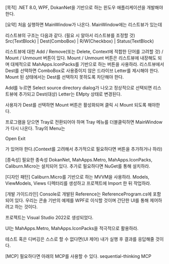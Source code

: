 [목적]
.NET 8.0, WPF, DokanNet을 기반으로 하는 윈도우 애플리케이션을 개발해야 한다.

[요약]
처음 실행하면 MainWindow가 나온다.
MainWindow에는 리스트뷰가 있는데

리스트뷰의 구조는 다음과 같다. (필요 시 알아서 리스트뷰를 조정할 것)
Src(TextBlock) | Dest(ComboBox) | R/W(Checkbox) | Status(TextBlock)

리스트뷰에 대한 Add / Remove(또는 Delete, Context에 적합한 단어를 고려할 것) / Mount / Unmount 버튼이 있다.
Mount / Unmount 버튼은 리스트뷰에 내장해도 되며 대체적으로 MahApps.IconPacks를 기반으로 하는 버튼을 사용하라.
리스트뷰에서 Dest를 선택하면 ComboBox로 사용중이지 않은 드라이브 Letter를 제시해야 한다.
Mount 된 상태에서는 Dest를 선택하지 못하도록 차단해야 한다.

Add를 누르면 Select source directory dialog가 나오고 정상적으로 선택되면
리스트뷰에 추가되고 Dest(대상) Letter는 EMpty 상태로 변경된다.

사용자가 Dest를 선택하면 Mount 버튼은 활성화되며 클릭 시 Mount 되도록 해야한다.

프로그램을 닫으면 Tray로 전환되어야 하며 Tray 메뉴를 더블클릭하면 MainWindow가 다시 나온다. Tray의 Menu는

Open
Exit

가 있어야 한다.(Context를 고려해서 추가적으로 필요하다면 버튼을 추가하거나 하라)

[종속성]
필요한 종속성 DokanNet, MahApps.Metro, MahApps.IconPacks, Caliburn.Micro는 설치되어 있다.
추가로 필요하다면 NuGet를 통해 설치하라.

[디자인 패턴]
Caliburn.Micro를 기반으로 하는 MVVM을 사용하라.
Models, ViewModels, Views 디렉터리를 생성하고 프로젝트에 Import 한 뒤 작업하라.

[개발 가이드라인]
Console로 개발된 Reference는 ReferenceProgram.cs에 포함되어 있다. 우리는 콘솔 기반의 예제를 WPF로 이식할 것이며
간단한 UI를 통해 제어하려고 하는 것이다.

프로젝트는 Visual Studio 2022로 생성되었다.

UI는 MahApps.Metro, MahApps.IconPacks을 적극적으로 활용하라.

테스트 혹은 디버깅은 스스로 할 수 없다면(UI 제어) 내가 실행 후 결과를 응답해줄 것이다.

[MCP]
필요하다면 아래의 MCP를 사용할 수 있다.
sequential-thinking MCP
